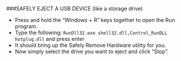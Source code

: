 ###SAFELY EJECT A USB DEVICE (like a storage drive)
- Press and hold the “Windows + R” keys together to open the Run program.
- Type the following: `RunDll32.exe shell32.dll,Control_RunDLL hotplug.dll` and press enter
- It should bring up the Safely Remove Hardware utility for you.
- Now simply select the drive you want to eject and click “Stop”.
